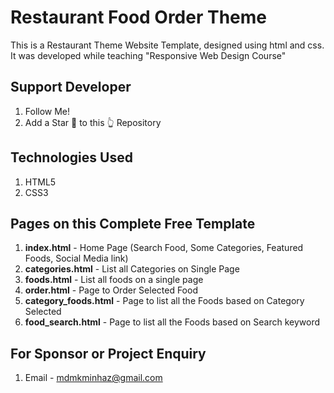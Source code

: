 # Restaurant Food Order Theme
This is a Restaurant Theme Website Template, designed using html and css. It was developed while teaching "Responsive Web Design Course"

## Support Developer
1. Follow Me!
2. Add a Star 🌟  to this 👆 Repository


## Technologies Used
1. HTML5
2. CSS3


## Pages on this Complete Free Template
1. **index.html** - Home Page (Search Food, Some Categories, Featured Foods, Social Media link)
2. **categories.html** - List all Categories on Single Page
3. **foods.html** - List all foods on a single page
4. **order.html** - Page to Order Selected Food
5. **category_foods.html** - Page to list all the Foods based on Category Selected
6. **food_search.html** - Page to list all the Foods based on Search keyword


## For Sponsor or Project Enquiry
1. Email - mdmkminhaz@gmail.com
